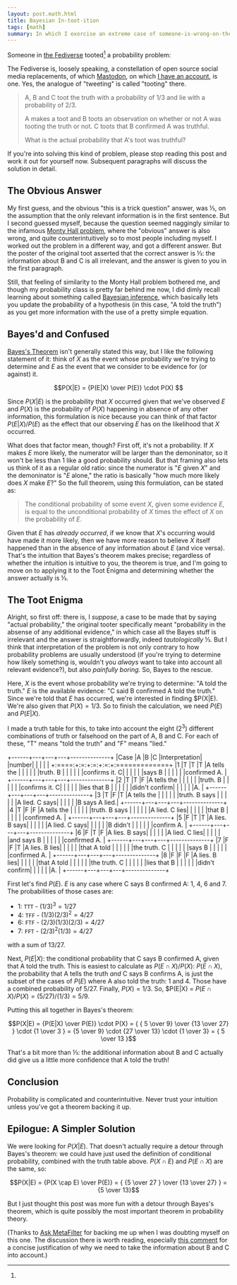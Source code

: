 ```yaml
---
layout: post.math.html
title: Bayesian In-toot-ition
tags: [math]
summary: In which I exorcise an extreme case of someone-is-wrong-on-the-internet-itis.
---
```


Someone in [the Fediverse](https://fediverse.party/) tooted[^tooted] a probability problem:

[^tooted]:
  The Fediverse is, loosely speaking, a constellation of open source social media replacements,
  of which [Mastodon](https://joinmastodon.org/), on which [I have an account](https://icosahedron.website/@valrus), is one.
  Yes, the analogue of "tweeting" is called "tooting" there.

> A, B and C toot the truth with a probability of 1/3 and lie with a probability of 2/3.
> 
> A makes a toot and B toots an observation on whether or not A was tooting the truth or not. C toots that B confirmed A was truthful.
> 
> What is the actual probability that A's toot was truthful?

If you're into solving this kind of problem,
please stop reading this post and work it out for yourself now.
Subsequent paragraphs will discuss the solution in detail.

## The Obvious Answer

My first guess, and the obvious "this is a trick question" answer,
was ⅓, on the assumption that the only relevant information is in the first sentence.
But I second guessed myself,
because the question seemed naggingly similar to the infamous
[Monty Hall problem](http://marilynvossavant.com/game-show-problem/),
where the "obvious" answer is also wrong,
and quite counterintuitively so to most people including myself.
I worked out the problem in a different way,
and got a different answer.
But the poster of the original toot asserted that the correct answer is ⅓:
the information about B and C is all irrelevant,
and the answer is given to you in the first paragraph.

Still, that feeling of similarity to the Monty Hall problem bothered me,
and though my probability class is pretty far behind me now,
I did dimly recall learning about something called
[Bayesian inference](https://en.wikipedia.org/wiki/Bayesian_inference),
which basically lets you update the probability of a hypothesis
(in this case, "A told the truth")
as you get more information
with the use of a pretty simple equation.

## Bayes'd and Confused

[Bayes's Theorem](https://en.wikipedia.org/wiki/Bayes%27_theorem) isn't generally stated this way,
but I like the following statement of it:
think of $X$ as the event whose probability we're trying to determine
and $E$ as the event that we consider to be evidence for (or against) it.

$$P(X|E) = {P(E|X) \over P(E)} \cdot P(X) $$

Since $P(X|E)$ is the probability that $X$ occurred given that we've observed $E$
and $P(X)$ is the probability of $P(X)$ happening in absence of any other information,
this formulation is nice
because you can think of that factor $P(E|X) / P(E)$ as
the effect that our observing $E$ has on the likelihood that $X$ occurred.

What does that factor mean, though?
First off, it's not a probability.
If $X$ makes $E$ more likely, the numerator will be larger than the demoninator,
so it won't be less than 1 like a good probability should.
But that framing also lets us think of it as a regular old ratio:
since the numerator is "$E$ given $X$" and the demoninator is "$E$ alone,"
the ratio is basically "how much more likely does $X$ make $E$?"
So the full theorem, using this formulation, can be stated as:

> The conditional probability of some event $X$, given some evidence $E$,
> is equal to the unconditional probability of $X$
> times the effect of $X$ on the probability of $E$.

Given that $E$ has _already occurred_,
if we know that $X$'s occurring would have made it more likely,
then we have more reason to believe $X$ itself happened
than in the absence of any information about $E$ (and vice versa).
That's the intuition that Bayes's theorem makes precise;
regardless of whether the intuition is intuitive to you,
the theorem is true,
and I'm going to move on to applying it to the Toot Enigma
and determining whether the answer actually is ⅓.

## The Toot Enigma

Alright, so first off:
there is, I _suppose_, a case to be made that by saying "actual probability,"
the original tooter specifically meant "probability in the absense of any additional evidence,"
in which case all the Bayes stuff is irrelevant and the answer is straightforwardly, indeed _tautologically_ ⅓.
But I think that interpretation of the problem is not only
contrary to how probability problems are usually understood
(if you're trying to determine how likely something is,
wouldn't you _always_ want to take into account all relevant evidence?),
but also _painfully boring_.
So, Bayes to the rescue.

Here, $X$ is the event whose probability we're trying to determine: "A told the truth."
$E$ is the available evidence: "C said B confirmed A told the truth."
Since we're told that $E$ has occurred, we're interested in finding $P(X|E).
We're also given that $P(X) = 1/3$.
So to finish the calculation,
we need $P(E)$ and $P(E|X)$.

I made a truth table for this,
to take into account the eight ($2^3$) different combinations
of truth or falsehood on the part of A, B and C.
For each of these, "T" means "told the truth" and "F" means "lied."

+------+---+---+---+--------------+
|Case  |A  |B  |C  |Interpretation|
|number|   |   |   |              |
+:====:+:=:+:=:+:=:+:=============+
|1     |T  |T  |T  |A tells the   |
|      |   |   |   |truth. B      |
|      |   |   |   |confirms it. C|
|      |   |   |   |says B        |
|      |   |   |   |confirmed A.  |
+------+---+---+---+--------------+
|2     |T  |T  |F  |A tells the   |
|      |   |   |   |truth. B      |
|      |   |   |   |confirms it. C|
|      |   |   |   |lies that B   |
|      |   |   |   |didn't confirm|
|      |   |   |   |A.            |
+------+---+---+---+--------------+
|3     |T  |F  |T  |A tells the   |
|      |   |   |   |truth. B says |
|      |   |   |   |A lied. C says|
|      |   |   |   |B says A lied.|
+------+---+---+---+--------------+
|4     |T  |F  |F  |A tells the   |
|      |   |   |   |truth. B says |
|      |   |   |   |A lied. C lies|
|      |   |   |   |that B        |
|      |   |   |   |confirmed A.  |
+------+---+---+---+--------------+
|5     |F  |T  |T  |A lies. B says|
|      |   |   |   |A lied. C says|
|      |   |   |   |B didn't      |
|      |   |   |   |confirm A.    |
+------+---+---+---+--------------+
|6     |F  |T  |F  |A lies. B says|
|      |   |   |   |A lied. C lies|
|      |   |   |   |and says B    |
|      |   |   |   |confirmed A.  |
+------+---+---+---+--------------+
|7     |F  |F  |T  |A lies. B lies|
|      |   |   |   |that A told   |
|      |   |   |   |the truth. C  |
|      |   |   |   |says B        |
|      |   |   |   |confirmed A.  |
+------+---+---+---+--------------+
|8     |F  |F  |F  |A lies. B lies|
|      |   |   |   |that A told   |
|      |   |   |   |the truth. C  |
|      |   |   |   |lies that B   |
|      |   |   |   |didn't confirm|
|      |   |   |   |A.            |
+------+---+---+---+--------------+

First let's find $P(E)$.
$E$ is any case where C says B confirmed A: 1, 4, 6 and 7.
The probabilities of those cases are:

* 1: `TTT` - $(1/3)^3 = 1/27$
* 4: `TFF` - $(1/3)(2/3)^2 = 4/27$
* 6: `FTF` - $(2/3)(1/3)(2/3) = 4/27$
* 7: `FFT` - $(2/3)^2(1/3) = 4/27$

with a sum of $13/27$.

Next, $P(E|X)$: the conditional probability that C says B confirmed A,
given that A told the truth.
This is easiest to calculate as $P(E \cap X) / P(X)$:
$P(E \cap X)$, the probability that A tells the truth _and_ C says B confirms A,
is just the subset of the cases of $P(E)$ where A also told the truth: 1 and 4.
Those have a combined probability of $5/27$.
Finally, $P(X) = 1/3$.
So, $P(E|X) = $P(E \cap X) / P(X) = (5/27) / (1/3) = 5/9$.

Putting this all together in Bayes's theorem:

$$P(X|E) = {P(E|X) \over P(E)} \cdot P(X) = { { 5 \over 9} \over {13 \over 27} } \cdot {1 \over 3 } = {5 \over 9} \cdot {27 \over 13} \cdot {1 \over 3} = { 5 \over 13 }$$

That's a bit more than ⅓:
the additional information about B and C
actually did give us a little more confidence
that A told the truth!

## Conclusion

Probability is complicated and counterintuitive.
Never trust your intuition
unless you've got a theorem backing it up.

## Epilogue: A Simpler Solution

We were looking for $P(X|E)$.
That doesn't actually require a detour through Bayes's theorem:
we could have just used the definition of conditional probability,
combined with the truth table above.
$P(X \cap E)$ and $P(E \cap X)$ are the same, so:

$$P(X|E) = {P(X \cap E) \over P(E)} = { {5 \over 27 } \over {13 \over 27} } = {5 \over 13}$$

But I just thought this post was more fun
with a detour through Bayes's theorem,
which is quite possibly the most important theorem
in probability theory.

(Thanks to [Ask MetaFilter](https://ask.metafilter.com/321013/Help-me-figure-out-whats-up-with-this-probability-question)
for backing me up when I was doubting myself on this one.
The discussion there is worth reading,
especially [this comment](https://ask.metafilter.com/321013/Help-me-figure-out-whats-up-with-this-probability-question#4629395)
for a concise justification of why we need to take the information about B and C into account.)
